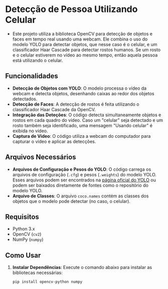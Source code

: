 # Detecção de Pessoa Utilizando Celular

* Este projeto utiliza a biblioteca OpenCV para detecção de objetos e faces em tempo real usando uma webcam. Ele combina o uso do modelo YOLO para detectar objetos, que nesse caso é o celular, e um classificador Haar Cascade para detectar rostos humanos. Se um rosto e o celular estiverem no vídeo ao mesmo tempo, então aquela pessoa está utilizando o celular.

## Funcionalidades

- **Detecção de Objetos com YOLO**: O modelo processa o vídeo da webcam e detecta objetos, desenhando caixas ao redor dos objetos detectados.
- **Detecção de Faces**: A detecção de rostos é feita utilizando o classificador Haar Cascade da OpenCV.
- **Integração das Deteções**: O código detecta simultaneamente objetos e rostos em cada quadro do vídeo. Caso um "celular" seja detectado e um rosto também seja identificado, uma mensagem "Usando celular" é exibida no vídeo.
- **Captura de Vídeo**: O código utiliza a webcam do computador para capturar o vídeo e aplicar as detecções.

## Arquivos Necessários

- **Arquivos de Configuração e Pesos do YOLO**: O código carrega os arquivos de configuração (`.cfg`) e pesos (`.weights`) do modelo YOLO. Esses arquivos podem ser encontrados na [página oficial do YOLO](https://pjreddie.com/darknet/yolo/) ou podem ser baixados diretamente de fontes como o repositório do modelo YOLO.
- **Arquivo de Classes**: O arquivo `coco.names` contém as classes dos objetos que o modelo pode detectar (no caso, o celular).

## Requisitos

- Python 3.x
- OpenCV (`cv2`)
- NumPy (`numpy`)

## Como Usar

1. **Instalar Dependências**: 
   Execute o comando abaixo para instalar as bibliotecas necessárias:

   ```bash
   pip install opencv-python numpy
